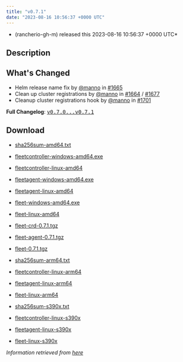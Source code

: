 ```yaml
---
title: "v0.7.1"
date: "2023-08-16 10:56:37 +0000 UTC"
---
```



* (rancherio-gh-m) released this 2023-08-16 10:56:37 +0000 UTC*



## Description


<h2>What's Changed</h2>
<ul>
<li>Helm release name fix by <a class="user-mention notranslate" data-hovercard-type="user" data-hovercard-url="/users/manno/hovercard" data-octo-click="hovercard-link-click" data-octo-dimensions="link_type:self" href="https://github.com/manno">@manno</a> in <a class="issue-link js-issue-link" data-error-text="Failed to load title" data-id="1816053596" data-permission-text="Title is private" data-url="https://github.com/rancher/fleet/issues/1665" data-hovercard-type="pull_request" data-hovercard-url="/rancher/fleet/pull/1665/hovercard" href="https://github.com/rancher/fleet/pull/1665">#1665</a></li>
<li>Clean up cluster registrations by <a class="user-mention notranslate" data-hovercard-type="user" data-hovercard-url="/users/manno/hovercard" data-octo-click="hovercard-link-click" data-octo-dimensions="link_type:self" href="https://github.com/manno">@manno</a> in <a class="issue-link js-issue-link" data-error-text="Failed to load title" data-id="1815987464" data-permission-text="Title is private" data-url="https://github.com/rancher/fleet/issues/1664" data-hovercard-type="pull_request" data-hovercard-url="/rancher/fleet/pull/1664/hovercard" href="https://github.com/rancher/fleet/pull/1664">#1664</a> / <a class="issue-link js-issue-link" data-error-text="Failed to load title" data-id="1822066410" data-permission-text="Title is private" data-url="https://github.com/rancher/fleet/issues/1677" data-hovercard-type="pull_request" data-hovercard-url="/rancher/fleet/pull/1677/hovercard" href="https://github.com/rancher/fleet/pull/1677">#1677</a></li>
<li>Cleanup cluster registrations hook by <a class="user-mention notranslate" data-hovercard-type="user" data-hovercard-url="/users/manno/hovercard" data-octo-click="hovercard-link-click" data-octo-dimensions="link_type:self" href="https://github.com/manno">@manno</a> in <a class="issue-link js-issue-link" data-error-text="Failed to load title" data-id="1839654541" data-permission-text="Title is private" data-url="https://github.com/rancher/fleet/issues/1701" data-hovercard-type="pull_request" data-hovercard-url="/rancher/fleet/pull/1701/hovercard" href="https://github.com/rancher/fleet/pull/1701">#1701</a></li>
</ul>
<p><strong>Full Changelog</strong>: <a class="commit-link" href="https://github.com/rancher/fleet/compare/v0.7.0...v0.7.1"><tt>v0.7.0...v0.7.1</tt></a></p>



## Download


* [sha256sum-amd64.txt](https://github.com/rancher/fleet/releases/download/v0.7.1/sha256sum-amd64.txt)

* [fleetcontroller-windows-amd64.exe](https://github.com/rancher/fleet/releases/download/v0.7.1/fleetcontroller-windows-amd64.exe)

* [fleetcontroller-linux-amd64](https://github.com/rancher/fleet/releases/download/v0.7.1/fleetcontroller-linux-amd64)

* [fleetagent-windows-amd64.exe](https://github.com/rancher/fleet/releases/download/v0.7.1/fleetagent-windows-amd64.exe)

* [fleetagent-linux-amd64](https://github.com/rancher/fleet/releases/download/v0.7.1/fleetagent-linux-amd64)

* [fleet-windows-amd64.exe](https://github.com/rancher/fleet/releases/download/v0.7.1/fleet-windows-amd64.exe)

* [fleet-linux-amd64](https://github.com/rancher/fleet/releases/download/v0.7.1/fleet-linux-amd64)

* [fleet-crd-0.7.1.tgz](https://github.com/rancher/fleet/releases/download/v0.7.1/fleet-crd-0.7.1.tgz)

* [fleet-agent-0.7.1.tgz](https://github.com/rancher/fleet/releases/download/v0.7.1/fleet-agent-0.7.1.tgz)

* [fleet-0.7.1.tgz](https://github.com/rancher/fleet/releases/download/v0.7.1/fleet-0.7.1.tgz)

* [sha256sum-arm64.txt](https://github.com/rancher/fleet/releases/download/v0.7.1/sha256sum-arm64.txt)

* [fleetcontroller-linux-arm64](https://github.com/rancher/fleet/releases/download/v0.7.1/fleetcontroller-linux-arm64)

* [fleetagent-linux-arm64](https://github.com/rancher/fleet/releases/download/v0.7.1/fleetagent-linux-arm64)

* [fleet-linux-arm64](https://github.com/rancher/fleet/releases/download/v0.7.1/fleet-linux-arm64)

* [sha256sum-s390x.txt](https://github.com/rancher/fleet/releases/download/v0.7.1/sha256sum-s390x.txt)

* [fleetcontroller-linux-s390x](https://github.com/rancher/fleet/releases/download/v0.7.1/fleetcontroller-linux-s390x)

* [fleetagent-linux-s390x](https://github.com/rancher/fleet/releases/download/v0.7.1/fleetagent-linux-s390x)

* [fleet-linux-s390x](https://github.com/rancher/fleet/releases/download/v0.7.1/fleet-linux-s390x)




*Information retrieved from [here](https://github.com/rancher/fleet/releases/tag/v0.7.1)*

